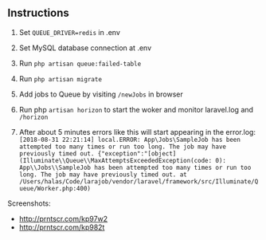## Instructions ##

1. Set `QUEUE_DRIVER=redis` in .env

2. Set MySQL database connection at .env

3. Run `php artisan queue:failed-table`

4. Run `php artisan migrate`

5. Add jobs to Queue by visiting `/newJobs` in browser

6. Run php `artisan horizon` to start the woker and monitor laravel.log and `/horizon`

7. After about 5 minutes errors like this will start appearing in the error.log:
`[2018-08-31 22:21:14] local.ERROR: App\Jobs\SampleJob has been attempted too many times or run too long. The job may have previously timed out. {"exception":"[object] (Illuminate\\Queue\\MaxAttemptsExceededException(code: 0): App\\Jobs\\SampleJob has been attempted too many times or run too long. The job may have previously timed out. at /Users/halas/Code/larajob/vendor/laravel/framework/src/Illuminate/Queue/Worker.php:400)`

Screenshots:
- http://prntscr.com/kp97w2
- http://prntscr.com/kp982t
